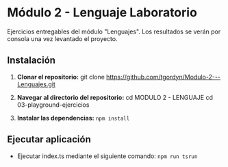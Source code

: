 # Módulo 2 - Lenguaje Laboratorio
Ejercicios entregables del módulo "Lenguajes". Los resultados se verán por consola una vez levantado el proyecto.

## Instalación
1. **Clonar el repositorio:**
   git clone https://github.com/tgordyn/Modulo-2---Lenguajes.git
2. **Navegar al directorio del repositorio:**
   cd MODULO 2 - LENGUAJE
   cd 03-playground-ejercicios

3. **Instalar las dependencias:**
   `npm install`

## Ejecutar aplicación
- Ejecutar index.ts mediante el siguiente comando:
   `npm run tsrun`
